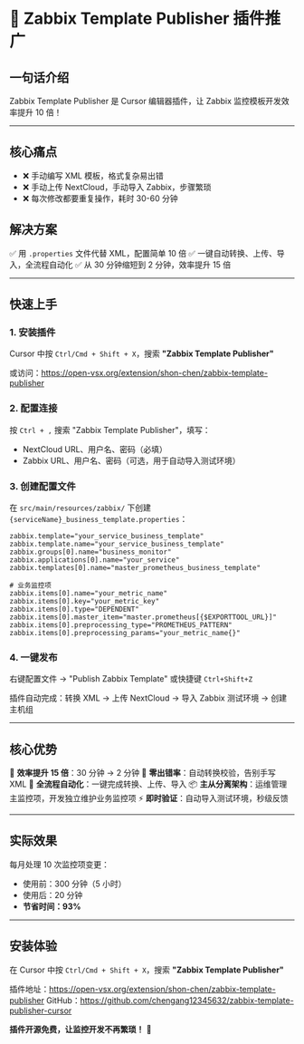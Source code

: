 # 🚀 Zabbix Template Publisher 插件推广

## 一句话介绍

Zabbix Template Publisher 是 Cursor 编辑器插件，让 Zabbix 监控模板开发效率提升 10 倍！

---

## 核心痛点

- ❌ 手动编写 XML 模板，格式复杂易出错
- ❌ 手动上传 NextCloud，手动导入 Zabbix，步骤繁琐
- ❌ 每次修改都要重复操作，耗时 30-60 分钟

## 解决方案

✅ 用 `.properties` 文件代替 XML，配置简单 10 倍
✅ 一键自动转换、上传、导入，全流程自动化
✅ 从 30 分钟缩短到 2 分钟，效率提升 15 倍

---

## 快速上手

### 1. 安装插件
Cursor 中按 `Ctrl/Cmd + Shift + X`，搜索 **"Zabbix Template Publisher"**

或访问：https://open-vsx.org/extension/shon-chen/zabbix-template-publisher

### 2. 配置连接
按 `Ctrl + ,` 搜索 "Zabbix Template Publisher"，填写：
- NextCloud URL、用户名、密码（必填）
- Zabbix URL、用户名、密码（可选，用于自动导入测试环境）

### 3. 创建配置文件
在 `src/main/resources/zabbix/` 下创建 `{serviceName}_business_template.properties`：

```properties
zabbix.template="your_service_business_template"
zabbix.template.name="your_service_business_template"
zabbix.groups[0].name="business_monitor"
zabbix.applications[0].name="your_service"
zabbix.templates[0].name="master_prometheus_business_template"

# 业务监控项
zabbix.items[0].name="your_metric_name"
zabbix.items[0].key="your_metric_key"
zabbix.items[0].type="DEPENDENT"
zabbix.items[0].master_item="master.prometheus[{$EXPORTTOOL_URL}]"
zabbix.items[0].preprocessing_type="PROMETHEUS_PATTERN"
zabbix.items[0].preprocessing_params="your_metric_name{}"
```

### 4. 一键发布
右键配置文件 → "Publish Zabbix Template" 或快捷键 `Ctrl+Shift+Z`

插件自动完成：转换 XML → 上传 NextCloud → 导入 Zabbix 测试环境 → 创建主机组

---

## 核心优势

🚀 **效率提升 15 倍**：30 分钟 → 2 分钟
🎯 **零出错率**：自动转换校验，告别手写 XML
🔄 **全流程自动化**：一键完成转换、上传、导入
📦 **主从分离架构**：运维管理主监控项，开发独立维护业务监控项
⚡ **即时验证**：自动导入测试环境，秒级反馈

---

## 实际效果

每月处理 10 次监控项变更：
- 使用前：300 分钟（5 小时）
- 使用后：20 分钟
- **节省时间：93%**

---

## 安装体验

在 Cursor 中按 `Ctrl/Cmd + Shift + X`，搜索 **"Zabbix Template Publisher"**

插件地址：https://open-vsx.org/extension/shon-chen/zabbix-template-publisher
GitHub：https://github.com/chengang12345632/zabbix-template-publisher-cursor

**插件开源免费，让监控开发不再繁琐！** 🚀

